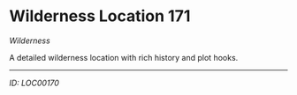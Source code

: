 # Wilderness Location 171

*Wilderness*

A detailed wilderness location with rich history and plot hooks.

---
*ID: LOC00170*
